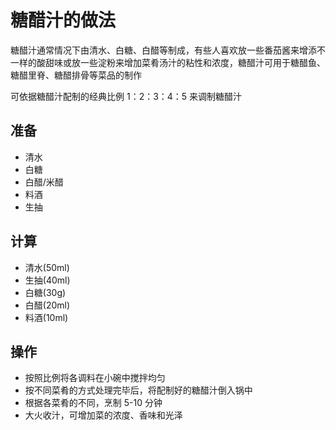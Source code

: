 # 糖醋汁的做法

糖醋汁通常情况下由清水、白糖、白醋等制成，有些人喜欢放一些番茄酱来增添不一样的酸甜味或放一些淀粉来增加菜肴汤汁的粘性和浓度，糖醋汁可用于糖醋鱼、糖醋里脊、糖醋排骨等菜品的制作

可依据糖醋汁配制的经典比例 1：2：3：4：5 来调制糖醋汁

## 准备

* 清水
* 白糖
* 白醋/米醋
* 料酒
* 生抽

## 计算

* 清水(50ml)
* 生抽(40ml)
* 白糖(30g)
* 白醋(20ml)
* 料酒(10ml)
  
## 操作

* 按照比例将各调料在小碗中搅拌均匀
* 按不同菜肴的方式处理完毕后，将配制好的糖醋汁倒入锅中
* 根据各菜肴的不同，烹制 5-10 分钟
* 大火收汁，可增加菜的浓度、香味和光泽
